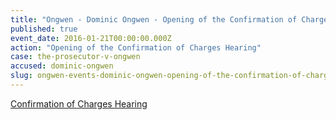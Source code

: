 ```yaml
---
title: "Ongwen - Dominic Ongwen - Opening of the Confirmation of Charges Hearing"
published: true
event_date: 2016-01-21T00:00:00.000Z
action: "Opening of the Confirmation of Charges Hearing"
case: the-prosecutor-v-ongwen
accused: dominic-ongwen
slug: ongwen-events-dominic-ongwen-opening-of-the-confirmation-of-charges-hearing
---
```


[Confirmation of Charges Hearing](https://www.icc-cpi.int/en_menus/icc/press%20and%20media/press%20releases/Pages/ma192.aspx)

